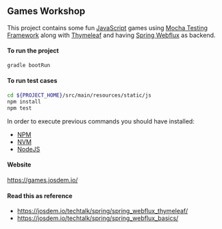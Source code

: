 Games Workshop
----------------------------

This project contains some fun [JavaScript](https://developer.mozilla.org/en-US/docs/Web/JavaScript) games using [Mocha Testing Framework](https://mochajs.org/) along with [Thymeleaf](https://www.thymeleaf.org/) and having [Spring Webflux](https://docs.spring.io/spring-framework/docs/current/reference/html/web-reactive.html) as backend.

#### To run the project

```bash
gradle bootRun
```

#### To run test cases

```bash
cd ${PROJECT_HOME}/src/main/resources/static/js
npm install
npm test
```

In order to execute previous commands you should have installed:

- [NPM](https://www.npmjs.com/)
- [NVM](https://github.com/nvm-sh/nvm)
- [NodeJS](https://nodejs.org/en/)

#### Website

https://games.josdem.io/

#### Read this as reference

* https://josdem.io/techtalk/spring/spring_webflux_thymeleaf/
* https://josdem.io/techtalk/spring/spring_webflux_basics/
